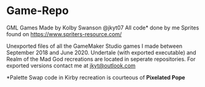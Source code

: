 # Game-Repo
GML Games
Made by Kolby Swanson @jkyt07
All code* done by me 
Sprites found on https://www.spriters-resource.com/

Unexported files of all the GameMaker Studio games I made between September 2018 and June 2020.
Undertale (with exported executable) and Realm of the Mad God recreations are located in seperate repositories.
For exported versions contact me at jkyt@outlook.com

\*Palette Swap code in Kirby recreation is courteous of __Pixelated Pope__
